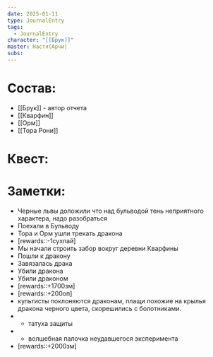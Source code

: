 ```yaml
---
date: 2025-01-11
type: JournalEntry
tags:
  - JournalEntry
character: "[[Брук]]"
master: Настя(Арчи)
subs:
---
```

# Состав:
- [[Брук]] - автор отчета
- [[Кварфин]]
- [[Орм]]
- [[Тора Рони]]
# Квест:


# Заметки:
- Черные львы доложили что над бульводой тень неприятного характера, надо разобраться
- Поехали в Бульводу
- Тора и Орм ушли трекать дракона
- [rewards::-1сухпай]
- Мы начали строить забор вокруг деревни Кварфины
- Пошли к дракону
- Завязалась драка
- Убили дракона
- Убили драконом
- [rewards::+1700зм]
- [rewards::+200оп]
- культисты поклоняются драконам, плащи похожие на крылья дракона черного цвета, скорешились с болотниками.
- + татуха защиты
- + волшебная палочка неудавшегося эксперимента
- [rewards::+2000зм]